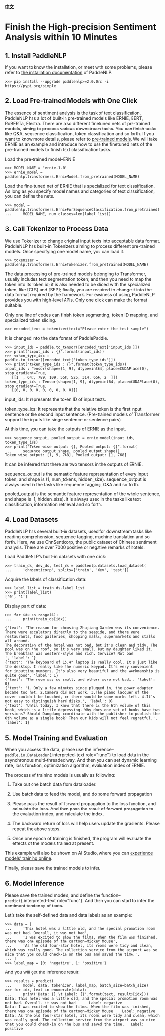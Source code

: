  [**中文**](./quick_start.rst)

Finish the High-precision Sentiment Analysis within 10 Minutes
  ==============================

## 1\. Install PaddleNLP

If you want to know the installation, or meet with some problems, please refer to [the installation documentation](https://paddlenlp.readthedocs.io/en/latest/gettingstarted/install.html) of PaddleNLP.

``` {.}
>>> pip install --upgrade paddlenlp>=2.0.0rc -i https://pypi.org/simple
```

## 2\. Load Pre-trained Models with One Click

The essence of sentiment analysis is the task of text classification. PaddleNLP has a lot of built-in pre-trained models like ERNIE, BERT, RoBERTa, Electra. There are also different finetuned nets of pre-trained models, aiming to process various downstream tasks. You can finish tasks like Q&A, sequence classification, token classification and so forth. If you want to know more details, please refer to [pre-trained models](https://paddlenlp.readthedocs.io/en/latest/modelzoo/transformer.html). We will take ERNIE as an example and introduce how to use the finetuned nets of the pre-trained models to finish text classification tasks.

Load the pre-trained model–ERNIE

``` {.}
>>> MODEL_NAME = "ernie-1.0"
>>> ernie_model = paddlenlp.transformers.ErnieModel.from_pretrained(MODEL_NAME)
```

Load the fine-tuned net of ERNIE that is specialized for text classification. As long as you specify model names and categories of text classification, you can define the nets.

``` {.}
>>> model = paddlenlp.transformers.ErnieForSequenceClassification.from_pretrained(
...     MODEL_NAME, num_classes=len(label_list))
```

## 3\. Call Tokenizer to Process Data

We use Tokenizer to change original input texts into acceptable data format. PaddleNLP has built-in Tokenizers aiming to process different pre-trained models. Once specifying one model name, you can load it. 

``` {.}
>>> tokenizer = paddlenlp.transformers.ErnieTokenizer.from_pretrained(MODEL_NAME)
```

The data processing of pre-trained models belonging to Transformer, usually includes text segmentation token; and then you need to map the token into its token id; it is also needed to be sliced with the specialized token, like [CLS] and [SEP]; finally, you are required to change it into the data format required by the framework. For easiness of using, PaddleNLP provides you with high-level APIs. Only one click can make the format suitable. 

Only one line of codes can finish token segmenting, token ID mapping, and specialized token slicing.

``` {.}
>>> encoded_text = tokenizer(text="Please enter the test sample")
```

It is changed into the data format of PaddlePaddle.

``` {.}
>>> input_ids = paddle.to_tensor([encoded_text['input_ids']])
>>> print("input_ids : {}".format(input_ids))
>>> token_type_ids = paddle.to_tensor([encoded_text['token_type_ids']])
>>> print("token_type_ids : {}".format(token_type_ids))
input_ids : Tensor(shape=[1, 9], dtype=int64, place=CUDAPlace(0), stop_gradient=True,
   [[1  , 647, 789, 109, 558, 525, 314, 656, 2  ]])
token_type_ids : Tensor(shape=[1, 9], dtype=int64, place=CUDAPlace(0), stop_gradient=True,
   [[0, 0, 0, 0, 0, 0, 0, 0, 0]])
```

input_ids: It represents the token ID of input texts.

token_type_ids: It represents that the relative token is the first input sentence or the second input sentence. (Pre-trained models of Transformer support the inputs like singe sentence or sentence pairs)

At this time, you can take the outputs of ERNIE as the input.

``` {.}
>>> sequence_output, pooled_output = ernie_model(input_ids, token_type_ids)
>>> print("Token wise output: {}, Pooled output: {}".format(
...     sequence_output.shape, pooled_output.shape))
Token wise output: [1, 9, 768], Pooled output: [1, 768]
```

It can be inferred that there are two tensors in the outputs of ERNIE.

sequence_output is the semantic feature representation of every input token, and shape is (1, num_tokens, hidden_size). sequence_output is always used in the tasks like sequence tagging, Q&A and so forth.

pooled_output is the semantic feature representation of the whole sentence, and shape is (1, hidden_size). It is always used in the tasks like text classification, information retrieval and so forth.

## 4. Load Datasets

PaddleNLP has several built-in datasets, used for downstream tasks like reading comprehension, sequence tagging, machine translation and so forth. Here, we use ChnSenticorp, the public dataset of Chinese sentiment analysis. There are over 7000 positive or negative remarks of hotels.

Load PaddleNLP’s built-in datasets with one click:

``` {.}
>>> train_ds, dev_ds, test_ds = paddlenlp.datasets.load_dataset(
...     'chnsenticorp', splits=['train', 'dev', 'test'])
```

Acquire the labels of classification data:

``` {.}
>>> label_list = train_ds.label_list
>>> print(label_list)
['0', '1']
```

Display part of data: 

``` {.}
>>> for idx in range(5):
...     print(train_ds[idx])

{'text': 'The reason for choosing Zhujiang Garden was its convenience. There were escalators directly to the seaside, and there were restaurants, food galleries, shopping malls, supermarkets and stalls all around.
The decoration of the hotel was not bad, but it's clean and tidy. The pool was on the roof, so it's very small. But my daughter liked it. The breakfast was western-style and rich. Service? Not bad
', 'label': 1}
{'text': 'The keyboard of 15.4" laptop is really cool. It's just like the desktop. I really like the numeric keypad. It's very convenient for inputting numbers. It's also very beautiful and the workmanship is quite good', 'label': 1}
{'text': 'The room was so small, and others were not bad…', 'label': 0}
{'text': '1. Only a few minutes since plugged in, the power adapter became too hot. 2.Camera did not work. 3.The piano lacquer of the cover couldn’t be touched, or there would be some marks left. 4.It’s not easy to distinguish hard disks.', 'label': 0}
{'text': 'Until today, I know that there is the 6th volume of this book, which is a little depressing. Why does one set of books have two versions? Should Dangdang coordinate with the publisher to publish the 6th volume as a single book? Then our kids will not feel regretful.', 'label': 1}
```

## 5\. Model Training and Evaluation

When you access the data, please use the inference–`paddle.io.DataLoader`{.interpreted-text role="func"} to load data in the asynchronous multi-threaded way. And then you can set dynamic learning rate, loss function, optimization algorithm, evaluation index of ERNIE.

The process of training models is usually as following:
1.	Take out one batch data from dataloader.
2.	Use batch data to feed the model, and do some forward propagation

3.	Please pass the result of forward propagation to the loss function, and calculate the loss. And then pass the result of forward propagation to the evaluation index, and calculate the index.
4.	The backward return of loss will help users update the gradients. Please repeat the above steps.
5.	Once one epoch of training is finished, the program will evaluate the effects of the models trained at present.

This example will also be shown on AI Studio, where you can [experience models’ training online](https://aistudio.baidu.com/aistudio/projectdetail/1294333).

Finally, please save the trained models to infer.

## 6. Model Inference

Please save the trained models, and define the function– `predict`{.interpreted-text role="func"}. And then you can start to infer the sentiment tendency of texts.

Let’s take the self-defined data and data labels as an example:

``` {.}
>>> data = [
...     'This hotel was a little old, and the special promotion room was not bad. Overall, it was not bad',
...     'I was excited to show the films. When the film was finished, there was one episode of the cartoon–Mickey Mouse',
...     'As the old four-star hotel, its rooms were tidy and clean, which was really good. The collection service from the airport was so nice that you could check-in on the bus and saved the time.',
... ]
>>> label_map = {0: 'negative', 1: 'positive'}
```

And you will get the inference result:

``` {.}
>>> results = predict(
...     model, data, tokenizer, label_map, batch_size=batch_size)
>>> for idx, text in enumerate(data):
...     print('Data: {} \t Label: {}'.format(text, results[idx]))
Data: This hotel was a little old, and the special promotion room was not bad. Overall, it was not bad      Label: negative
Data: I was excited to show the films. When the film was finished, there was one episode of the cartoon–Mickey Mouse    Label: negative
Data: As the old four-star hotel, its rooms were tidy and clean, which was really good. The collection service from the airport was so nice that you could check-in on the bus and saved the time.   Label: positive
```
